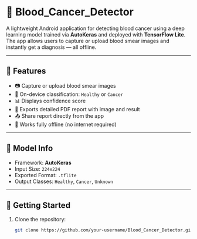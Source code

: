 # 🧬 Blood_Cancer_Detector

A lightweight Android application for detecting blood cancer using a deep learning model trained via **AutoKeras** and deployed with **TensorFlow Lite**. The app allows users to capture or upload blood smear images and instantly get a diagnosis — all offline.

---

## 📱 Features

- 📷 Capture or upload blood smear images
- 🤖 On-device classification: `Healthy` or `Cancer`
- 📊 Displays confidence score
- 📄 Exports detailed PDF report with image and result
- 📤 Share report directly from the app
- 🚫 Works fully offline (no internet required)

---

## 🧠 Model Info

- Framework: **AutoKeras**
- Input Size: `224x224`
- Exported Format: `.tflite`
- Output Classes: `Healthy`, `Cancer`, `Unknown`

---

## 🚀 Getting Started

1. Clone the repository:
   ```bash
   git clone https://github.com/your-username/Blood_Cancer_Detector.git
